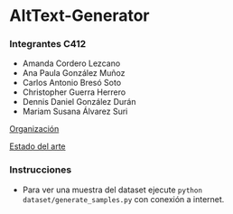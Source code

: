 # AltText-Generator

### Integrantes C412

- Amanda Cordero Lezcano
- Ana Paula González Muñoz
- Carlos Antonio Bresó Soto
- Christopher Guerra Herrero
- Dennis Daniel González Durán
- Mariam Susana Álvarez Suri

[Organización](https://github.com/users/chriss8g/projects/3)

[Estado del arte]()

### Instrucciones

- Para ver una muestra del dataset ejecute `python dataset/generate_samples.py` con conexión a internet.
